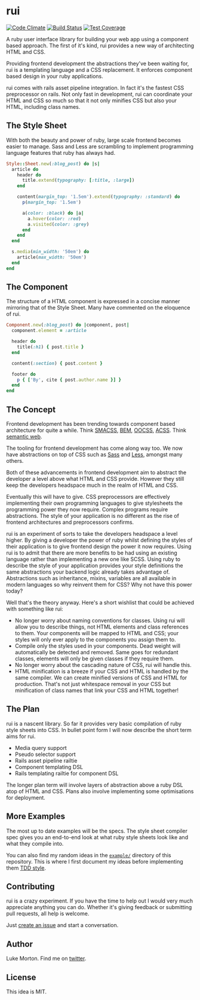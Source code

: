 # rui

[![Code Climate](https://codeclimate.com/github/DrPheltRight/rui/badges/gpa.svg)](https://codeclimate.com/github/DrPheltRight/rui)
[![Build Status](https://travis-ci.org/DrPheltRight/rui.svg?branch=master)](https://travis-ci.org/DrPheltRight/rui)
[![Test Coverage](https://codeclimate.com/github/DrPheltRight/rui/badges/coverage.svg)](https://codeclimate.com/github/DrPheltRight/rui)

A ruby user interface library for building your web app using a component based
approach. The first of it's kind, rui provides a new way of architecting
HTML and CSS.

Providing frontend development the abstractions they've been waiting for, rui
is a templating language and a CSS replacement. It enforces component based
design in your ruby applications.

rui comes with rails asset pipeline integration. In fact it's the fastest
CSS preprocessor on rails. Not only fast in development, rui can coordinate your
HTML and CSS so much so that it not only minifies CSS but also your HTML,
including class names.

## The Style Sheet

With both the beauty and power of ruby, large scale frontend becomes easier
to manage. Sass and Less are scrambling to implement programming language
features that ruby has always had.

``` ruby
Style::Sheet.new(:blog_post) do |s|
  article do
    header do
      title.extend(typography: [:title, :large])
    end

    content(margin_top: '1.5em').extend(typography: :standard) do
      p(margin_top: '1.5em')

      a(color: :black) do |a|
        a.hover(color: :red)
        a.visited(color: :grey)
      end
    end
  end

  s.media(min_width: '50em') do
    article(max_width: '50em')
  end
end
```

## The Component

The structure of a HTML component is expressed in a concise manner mirroring
that of the Style Sheet. Many have commented on the eloquence of rui.

``` ruby
Component.new(:blog_post) do |component, post|
  component.element = :article

  header do
    title(:h1) { post.title }
  end

  content(:section) { post.content }

  footer do
    p { ['By', cite { post.author.name }] }
  end
end
```

## The Concept

Frontend development has been trending towards component based architecture
for quite a while. Think [SMACSS][SMACSS], [BEM][BEM], [OOCSS][OOCSS],
[ACSS][ACSS]. Think [semantic web][semantic-web].

The tooling for frontend development has come along way too. We now have
abstractions on top of CSS such as [Sass][Sass] and [Less][Less], amongst many
others.

Both of these advancements in frontend development aim to abstract the developer
a level above what HTML and CSS provide. However they still keep the developers
headspace much in the realm of HTML and CSS.

Eventually this will have to give. CSS preprocessors are effectively
implementing their own programming languages to give stylesheets the programming
power they now require. Complex programs require abstractions. The style of your
application is no different as the rise of frontend architectures and
preprocessors confirms.

rui is an experiment of sorts to take the developers headspace a level higher.
By giving a developer the power of ruby whilst defining the styles of their
application is to give frontend design the power it now requires. Using rui
is to admit that there are more benefits to be had using an existing language
rather than implementing a new one like SCSS. Using ruby to describe the
style of your application provides your style definitions the same
abstractions your backend logic already takes advantage of. Abstractions such
as inheritance, mixins, variables are all available in modern languages so why
reinvent them for CSS? Why not have this power today?

Well that's the theory anyway. Here's a short wishlist that could be achieved
with something like rui:

  - No longer worry about naming conventions for classes. Using rui will allow
    you to describe things, not HTML elements and class references to them.
    Your components will be mapped to HTML and CSS; your styles will only ever
    apply to the components you assign them to.
  - Compile only the styles used in your components. Dead weight will
    automatically be detected and removed. Same goes for redundant classes,
    elements will only be given classes if they require them.
  - No longer worry about the cascading nature of CSS, rui will handle this.
  - HTML minification is a breeze if your CSS and HTML is handled by the same
    compiler. We can create minified versions of CSS and HTML for production.
    That's not just whitespace removal in your CSS but minification of class
    names that link your CSS and HTML together!

## The Plan

rui is a nascent library. So far it provides very basic compilation of ruby
style sheets into CSS. In bullet point form I will now describe the short term
aims for rui.

 - Media query support
 - Pseudo selector support
 - Rails asset pipeline railtie
 - Component templating DSL
 - Rails templating railtie for component DSL

The longer plan term will involve layers of abstraction above a ruby DSL atop of
HTML and CSS. Plans also involve implementing some optimisations for deployment.

## More Examples

The most up to date examples will be the specs. The style sheet compiler spec
gives you an end-to-end look at what ruby style sheets look like and what
they compile into.

You can also find my random ideas in the [`example/`][example-dir] directory of
this repository. This is where I first document my ideas before implementing
them [TDD style][TDD].

## Contributing

rui is a crazy experiment. If you have the time to help out I would very much
appreciate anything you can do. Whether it's giving feedback or submitting
pull requests, all help is welcome.

Just [create an issue][create-issue] and start a conversation.

## Author

Luke Morton. Find me on [twitter][lukes-twitter].

## License

This idea is MIT.

[SMACSS]: https://smacss.com
[BEM]: https://bem.info/
[OOCSS]: http://oocss.org/
[ACSS]: http://patternlab.io/
[semantic-web]: http://semanticweb.org/wiki/Main_Page
[Sass]: http://sass-lang.com/
[Less]: http://lesscss.org/
[example-dir]: https://github.com/DrPheltRight/rui/tree/master/example
[TDD]: http://martinfowler.com/bliki/TestDrivenDevelopment.html
[create-issue]: https://github.com/DrPheltRight/rui/issues/new
[lukes-twitter]: https://twitter.com/lukemorton
